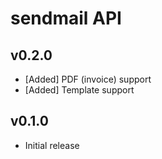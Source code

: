 # sendmail API

## v0.2.0
- [Added] PDF (invoice) support
- [Added] Template support

## v0.1.0
- Initial release